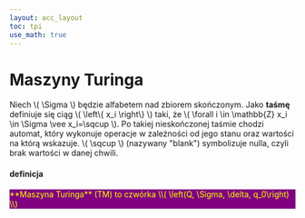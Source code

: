 ```yaml
---
layout: acc_layout
toc: tpi
use_math: true
---
```



# Maszyny Turinga

Niech \\( \Sigma \\) będzie alfabetem nad zbiorem skończonym. Jako **taśmę** definiuje się ciąg \\( \left\\{ x_i \right\\} \\) taki, że \\( \forall i \in \mathbb{Z} x_i \in \Sigma \vee x_i=\sqcup \\). Po takiej nieskończonej taśmie chodzi automat, który wykonuje operacje w zależności od jego stanu oraz wartości na którą wskazuje. \\( \sqcup \\) (nazywany "blank") symbolizuje nulla, czyli brak wartości w danej chwili.

#### definicja
<div style="width: 100%; background-color: purple; color: yellow">**Maszyna Turinga** (TM) to czwórka \\( \left(Q, \Sigma, \delta, q_0\right) \\) </div>
